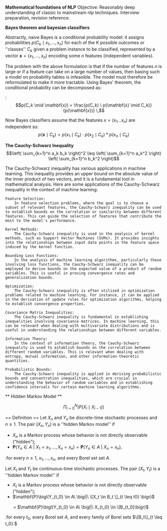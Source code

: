 **Mathematical foundations of NLP**
Objective: Reasonably deep understanding of classic to mainstream nlp techniques. Interview preparation, revision reference.


**Bayes theorem and bayesian classifiers**

Abstractly, naive Bayes is a conditional probability model: it assigns probabilities $p(C_k \mid x_1, \ldots, x_n)$ for each of the $K$ possible outcomes or ''classes'' $C_k$ given a problem instance to be classified, represented by a vector $\mathbf{x} = (x_1, \ldots, x_n)$ encoding some $n$ features (independent variables).

The problem with the above formulation is that if the number of features $n$ is large or if a feature can take on a large number of values, then basing such a model on probability tables is infeasible. The model must therefore be reformulated to make it more tractable. Using Bayes' theorem, the conditional probability can be decomposed as:

: $$p(C_k \mid \mathbf{x}) = \frac{p(C_k) \ p(\mathbf{x} \mid C_k)}{p(\mathbf{x})} \,$$

Now Bayes classifiers assume that the features $x = (x_1 ... x_n)$ are independent so:
$$p(\mathbf{x} \mid C_k) = p(x_{1} \mid C_k) \cdot p(x_{2} \mid C_{k}) * p(x_n \mid C_k)$$

**The Cauchy-Schwarz Inequality**
$$\left( \sum_{k=1}^n a_k b_k \right)^2 \leq \left( \sum_{k=1}^n a_k^2 \right) \left( \sum_{k=1}^n b_k^2 \right)$$

The Cauchy-Schwarz inequality has various applications in machine learning. This inequality provides an upper bound on the absolute value of the inner product of two vectors, and it is a fundamental tool in mathematical analysis. Here are some applications of the Cauchy-Schwarz inequality in the context of machine learning:

    Feature Selection:
        In feature selection problems, where the goal is to choose a subset of relevant features, the Cauchy-Schwarz inequality can be used to establish bounds on the correlation or similarity between different features. This can guide the selection of features that contribute the most to the model's performance.

    Kernel Methods:
        The Cauchy-Schwarz inequality is used in the analysis of kernel methods, such as Support Vector Machines (SVMs). It provides insights into the relationships between input data points in the feature space induced by the kernel function.

    Bounding Loss Functions:
        In the analysis of machine learning algorithms, particularly those involving loss functions, the Cauchy-Schwarz inequality can be employed to derive bounds on the expected value of a product of random variables. This is useful in proving convergence rates and generalization bounds.

    Optimization:
        The Cauchy-Schwarz inequality is often utilized in optimization problems related to machine learning. For instance, it can be applied in the derivation of update rules for optimization algorithms, helping to establish convergence properties.

    Covariance Matrix Inequalities:
        The Cauchy-Schwarz inequality is fundamental in establishing inequalities involving covariance matrices. In machine learning, this can be relevant when dealing with multivariate distributions and is useful in understanding the relationships between different variables.

    Information Theory:
        In the context of information theory, the Cauchy-Schwarz inequality is used to establish bounds on the correlation between different random variables. This is relevant when dealing with entropy, mutual information, and other information-theoretic quantities.

    Probabilistic Bounds:
        The Cauchy-Schwarz inequality is applied in deriving probabilistic bounds and concentration inequalities, which are crucial in understanding the behavior of random variables and in establishing confidence intervals for certain machine learning algorithms.

** Hidden Markov Model **

$$\Pi_{i=0}^N \left( P(X_i \mid X_{i-1}) \right) $$

== Definition ==
Let $X_n$ and $Y_n$ be discrete-time stochastic processes and $n\geq 1$. The pair $(X_n,Y_n)$ is a ''hidden Markov model'' if

* $X_n$ is a Markov process whose behavior is not directly observable ("hidden");
* $\mathbf{P}\bigl(Y_n \in A\ \bigl|\ X_1=x_1,\ldots,X_n=x_n\bigr)=\mathbf{P}\bigl(Y_n \in A\ \bigl|\ X_n=x_n\bigr),$ 

:for every $n\geq 1,$ $x_1,\ldots, x_n,$ and every Borel set set $A$.

Let $X_t$ and $Y_t$ be continuous-time stochastic processes. The pair $(X_t,Y_t)$ is a ''hidden Markov model'' if

* $X_t$ is a Markov process whose behavior is not directly observable ("hidden");
* $\mathbf{P}\bigl(Y_{t_0} \in A\ \bigl|\ \[X_t \in B_t \]_{t \leq t0} \bigr)$


 ㅤㅤ= $\mathbf{P}\bigl(Y_{t_0} \in A\ \bigl|\ X_{t_0} \in \[B_{t_0}\bigr)$

:for every $t_0,$ every Borel set $A,$ and every family of Borel sets $\[B_t\]_{t \leq t_0}.$
